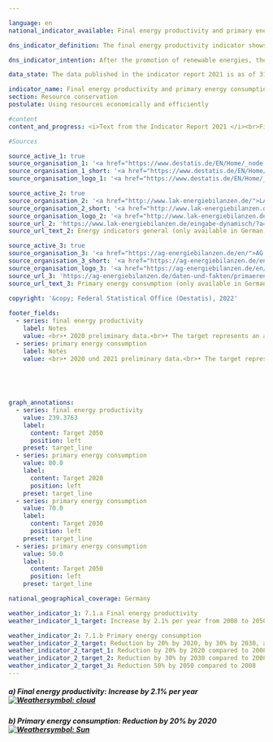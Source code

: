 ```yaml
---

language: en    
national_indicator_available: Final energy productivity and primary energy consumption    

dns_indicator_definition: The final energy productivity indicator shows the trend of value added for each unit of final energy used. “Final energy” refers to the part of the energy that is available as thermal or electrical energy for the manufacture of goods or for use by households.<br>The primary energy consumption indicator shows how much energy has been consumed in a country, on the one hand for transformation by the energy industries and on the other hand in industry, households and transport.    

dns_indicator_intention: After the promotion of renewable energies, the reduction of energy consumption through increased energy efficiency is the second pillar of the energy transition. The aim is to achieve a high level of economic output while using as little energy as possible. Energy saving protects the climate and the environment and helps to improve the security of supply and industrial competitiveness.<br>According to the German Government’s energy blueprint, final energy productivity is to be increased by 2.1% annually from 2008 to 2050. At the same time, primary energy consumption is to be reduced by 20% from its 2008 level by 2020, 30% by 2030 and 50% by 2050.    

data_state: The data published in the indicator report 2021 is as of 31.12.2020. The data shown on the DNS-Online-Platform is updated regularly, so that more current data may be available online than published in the indicator report 2021.    

indicator_name: Final energy productivity and primary energy consumption    
section: Resource conservation    
postulate: Using resources economically and efficiently    

#content     
content_and_progress: <i>Text from the Indicator Report 2021 </i><br>Final energy consumption and primary energy consumption are directly related to one another. Final energy consumption is primary energy consumption less total losses from transformation, flaring and distribution and the statistical difference.<br>Primary energy consumption is the sum of domestically extracted primary energy sources, use of stocks and all imported energy sources minus storage, energy exports and marine bunkers. The main basis for the calculation of energy consumption comprises the data on energy balances from the Energy Balance Association (AGEB), which are supplemented with data from other sources.<br>Final energy productivity means how much added value accrues from each unit of final energy used. It constitutes a measurement of energy efficiency in the production of goods and in household energy use. However, estimates of energy efficiency in the transformation process (plant efficiency) or in the transmission of energy (elimination of leakages, improved heat insulation, etc.) cannot be directly inferred from the indicator.<br>According to provisional findings, final energy productivity in the period from 2008 to 2019 increased by 15.4%, which equates to an average annual increase of about 1.4%. This means that the goal of an annual increase of 2.1% on average up to 2050 is not yet being achieved. In 2019, energy productivity showed a slight year-on-year decline of 0.6 percentage points.<br>Primary energy consumption registered a year-on-year decline in 2019. Provisional findings indicate that primary energy consumption fell by 11.1% in the period from 2008 to 2019. Accordingly, if the trend of past years were to remain unchanged, the target value for 2020 would not be achieved.    

#Sources    

source_active_1: true
source_organisation_1: '<a href="https://www.destatis.de/EN/Home/_node.html">Federal Statistical Office</a>'
source_organisation_1_short: '<a href="https://www.destatis.de/EN/Home/_node.html">Federal Statistical Office</a>'
source_organisation_logo_1: '<a href="https://www.destatis.de/EN/Home/_node.html"><img src="ttps://g205sdgs.github.io/sdg-indicators/public/logosEn/destatis.png" alt="Federal Statistical Office" title=" Click here to visit the homepage of the organizationFederal Statistical Office" style="height:60px; width:148px; border: transparent"/></a>'

source_active_2: true
source_organisation_2: '<a href="http://www.lak-energiebilanzen.de/">LAK Energiebilanzen</a>'
source_organisation_2_short: '<a href="http://www.lak-energiebilanzen.de/">Länderarbeitskreis Energiebilanzen</a>'
source_organisation_logo_2: '<a href="http://www.lak-energiebilanzen.de/"><img src="ttps://g205sdgs.github.io/sdg-indicators/public/logosEn/lakeb.png" alt="LAK Energiebilanzen" title=" Click here to visit the homepage of the organizationLAK Energiebilanzen" style="height:60px; width:148px; border: transparent"/></a>'
source_url_2: 'https://www.lak-energiebilanzen.de/eingabe-dynamisch/?a=i100'
source_url_text_2: Energy indicators general (only available in German)

source_active_3: true
source_organisation_3: '<a href="https://ag-energiebilanzen.de/en/">AG Energiebilanzen</a>'
source_organisation_3_short: '<a href="https://ag-energiebilanzen.de/en/">AG Energiebilanzen e.V.</a>'
source_organisation_logo_3: '<a href="https://ag-energiebilanzen.de/en/"><img src="ttps://g205sdgs.github.io/sdg-indicators/public/logosEn/ageb.png" alt="AG Energiebilanzen" title=" Click here to visit the homepage of the organizationAG Energiebilanzen" style="height:60px; width:148px; border: transparent"/></a>'
source_url_3: 'https://ag-energiebilanzen.de/daten-und-fakten/primaerenergieverbrauch/'
source_url_text_3: Primary energy consumption (only available in German)
    
copyright: '&copy; Federal Statistical Office (Destatis), 2022'    

footer_fields:
  - series: final energy productivity
    label: Notes
    value: <br>• 2020 preliminary data.<br>• The target represents an annual increase of 2.1% in final energy productivity from 2008 to 2050 (energy concept).
  - series: primary energy consumption
    label: Notes
    value: <br>• 2020 und 2021 preliminary data.<br>• The target represents reduction of primary energy consumption by 20% compared to 2008 in 2020, by 30% to 2008 in 2030 or by 50% compared to 2008 in 2050 (energy concept).    

    

    

graph_annotations:
  - series: final energy productivity
    value: 239.3763
    label:
      content: Target 2050
      position: left
    preset: target_line
  - series: primary energy consumption
    value: 80.0
    label:
      content: Target 2020
      position: left
    preset: target_line
  - series: primary energy consumption
    value: 70.0
    label:
      content: Target 2030
      position: left
    preset: target_line
  - series: primary energy consumption
    value: 50.0
    label:
      content: Target 2050
      position: left
    preset: target_line    

national_geographical_coverage: Germany    

weather_indicator_1: 7.1.a Final energy productivity
weather_indicator_1_target: Increase by 2.1% per year from 2008 to 2050

weather_indicator_2: 7.1.b Primary energy consumption
weather_indicator_2_target: Reduction by 20% by 2020, by 30% by 2030, and by 50% by 2050, all compared to 2008
weather_indicator_2_target_1: Reduction by 20% by 2020 compared to 2008
weather_indicator_2_target_2: Reduction by 30% by 2030 compared to 2008
weather_indicator_2_target_3: Reduction 50% by 2050 compared to 2008    
---
```



<div>
  <div class="my-header">
    <h5>a) Final energy productivity: Increase by 2.1% per year
      <a href="https://dnsUpgradeEnvironment.github.io/dns-indicators/en/status"><img src="https://g205sdgs.github.io/sdg-indicators/public/Wettersymbole/Wolke.png" title="Although the indicator is moving in the desired direction toward the target, if the trend were to continue, the target would be missed in the target year by more than 20% of the difference between the target value and the current value." alt="Weathersymbol: cloud"/>
      </a>
    </h5>
  </div>
  <div class="my-header-note">
  </div>
</div>
<div>
  <div class="my-header">
    <h5>b) Primary energy consumption: Reduction by 20% by 2020
      <a href="https://dnsUpgradeEnvironment.github.io/dns-indicators/en/status"><img src="https://g205sdgs.github.io/sdg-indicators/public/Wettersymbole/Sonne.png" title="If the trend continues, the target value would be reached or missed by less than 5% of the difference between the target value and the current value." alt="Weathersymbol: Sun"/>
      </a>
    </h5>
  </div>
  <div class="my-header-note">
  </div>
</div>